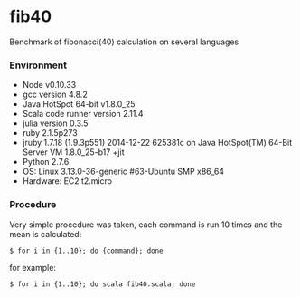 fib40
=====

Benchmark of fibonacci(40) calculation on several languages

### Environment

* Node v0.10.33
* gcc version 4.8.2
* Java HotSpot 64-bit v1.8.0_25
* Scala code runner version 2.11.4
* julia version 0.3.5
* ruby 2.1.5p273
* jruby 1.7.18 (1.9.3p551) 2014-12-22 625381c on Java HotSpot(TM) 64-Bit Server VM 1.8.0_25-b17 +jit
* Python 2.7.6
* OS: Linux 3.13.0-36-generic #63-Ubuntu SMP x86_64
* Hardware: EC2 t2.micro

### Procedure

Very simple procedure was taken, each command is run 10 times and the mean is calculated:

`$ for i in {1..10}; do {command}; done`

for example:

`$ for i in {1..10}; do scala fib40.scala; done`

